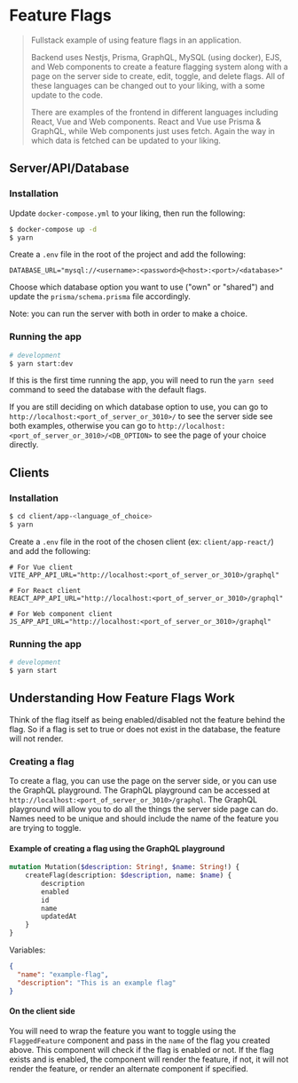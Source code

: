 # Feature Flags

> Fullstack example of using feature flags in an application.
> 
> Backend uses Nestjs, Prisma, GraphQL, MySQL (using docker), EJS, and Web components to create a feature flagging system along with a page on the server side to create, edit, toggle, and 
> delete flags.
> All of these languages can be changed out to your liking, with a some update to the code.
> 
> There are examples of the frontend in different languages including React, Vue and Web components. React and Vue use Prisma & GraphQL, while Web components just uses fetch. Again the way in 
> which data is fetched can be updated to your liking.

## Server/API/Database
### Installation

Update `docker-compose.yml` to your liking, then run the following:
```bash
$ docker-compose up -d
$ yarn
```
Create a `.env` file in the root of the project and add the following:
```dotenv
DATABASE_URL="mysql://<username>:<password>@<host>:<port>/<database>"
```

Choose which database option you want to use ("own" or "shared") and update the `prisma/schema.prisma` file accordingly.

Note: you can run the server with both in order to make a choice.

### Running the app

```bash
# development
$ yarn start:dev
```

If this is the first time running the app, you will need to run the `yarn seed` command to seed the database with the default flags.

If you are still deciding on which database option to use, you can go to `http://localhost:<port_of_server_or_3010>/` to see the server side see both examples, otherwise you can go to 
`http://localhost:<port_of_server_or_3010>/<DB_OPTION>` to see the page of your choice directly.

## Clients
### Installation

```bash
$ cd client/app-<language_of_choice>
$ yarn
```
Create a `.env` file in the root of the chosen client (ex: `client/app-react/`) and add the following:
```dotenv
# For Vue client
VITE_APP_API_URL="http://localhost:<port_of_server_or_3010>/graphql"

# For React client
REACT_APP_API_URL="http://localhost:<port_of_server_or_3010>/graphql"

# For Web component client
JS_APP_API_URL="http://localhost:<port_of_server_or_3010>/graphql"
```

### Running the app

```bash
# development
$ yarn start
```

## Understanding How Feature Flags Work
Think of the flag itself as being enabled/disabled not the feature behind the flag. So if a flag is set to true or does not exist in the database, the feature will not render.

### Creating a flag
To create a flag, you can use the page on the server side, or you can use the GraphQL playground. The GraphQL playground can be accessed at `http://localhost:<port_of_server_or_3010>/graphql`. The 
GraphQL playground will allow you to do all the things the server side page can do. Names need to be unique and should include the name of the feature you are trying to toggle.

#### Example of creating a flag using the GraphQL playground
```graphql
mutation Mutation($description: String!, $name: String!) {
    createFlag(description: $description, name: $name) {
        description
        enabled
        id
        name
        updatedAt
    }
}
```
Variables:
```json
{
  "name": "example-flag",
  "description": "This is an example flag"
}
```

#### On the client side
You will need to wrap the feature you want to toggle using the `FlaggedFeature` component and pass in the `name` of the flag you created above. This component will check if the 
flag is enabled or not. If the flag exists and is enabled, the component will render the feature, if not, it will not render the feature, or render an alternate component if specified.
